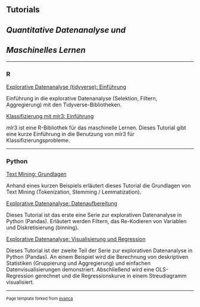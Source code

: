 ## Tutorials
## *Quantitative Datenanalyse und* 
## *Maschinelles Lernen*

---

### R

[Explorative Datenanalyse (tidyverse): Einführung](tutorials/r_eda_tidyverse.html)

Einführung in die explorative Datenanalyse (Selektion, Filtern, Aggregierung) mit den Tidyverse-Bibliotheken.

[Klassifizierung mit mlr3: Einführung](tutorials/r_klassifizierung_mlr3_einfuehrung.html)

mlr3 ist eine R-Bibliothek für das maschinelle Lernen. Dieses Tutorial gibt eine kurze Einführung in die Benutzung von mlr3 für Klassifizierungsprobleme.

---

### Python

[Text Mining: Grundlagen](tutorials/python_tm_basics.html)

Anhand eines kurzen Beispiels erläutert dieses Tutorial die Grundlagen von Text Mining (Tokenization, Stemming / Lemmatization).

[Explorative Datenanalyse: Datenaufbereitung](tutorials/python_eda_1.html)

Dieses Tutorial ist das erste eine Serie zur explorativen Datenanalyse in Python (Pandas). Erläutert werden Filtern, das Re-Kodieren von Variablen und Diskretisierung (binning). 

[Explorative Datenanalyse: Visualisierung und Regression](tutorials/python_eda_2.html)

Dieses Tutorial ist der zweite Teil der Serie zur explorativen Datenanalyse in Python (Pandas). An einem Beispiel wird die Berechnung von deskriptiven Statistiken (Gruppierung und Aggregierung) und einfachen Datenvisualisierungen demonstriert. Abschließend wird eine OLS-Regression gerechnet und die Regressionskurve in einem Streudiagramm visualisiert. 

---
<p style="font-size:11px">Page template forked from <a href="https://github.com/evanca/quick-portfolio">evanca</a></p>
<!-- Remove above link if you don't want to attibute -->
